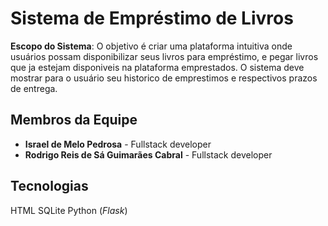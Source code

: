 # Sistema de Empréstimo de Livros
**Escopo do Sistema**: O objetivo é criar uma plataforma intuitiva onde usuários possam
disponibilizar seus livros para empréstimo, e pegar livros que ja estejam disponiveis
na plataforma emprestados. O sistema deve mostrar para o usuário seu historico de
emprestimos e respectivos prazos de entrega.

## Membros da Equipe
- **Israel de Melo Pedrosa** - Fullstack developer
- **Rodrigo Reis de Sá Guimarães Cabral** - Fullstack developer
  
## Tecnologias
  HTML
  SQLite
  Python (_Flask_)
